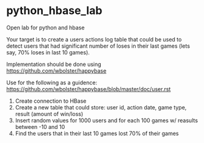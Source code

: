 # python_hbase_lab
Open lab for python and hbase 

Your target is to create a users actions log table that could be used to detect users that had significant number of loses in their last games (lets say, 70% loses in last 10 games).

Implementation should be done using https://github.com/wbolster/happybase

Use for the following as a guidence: https://github.com/wbolster/happybase/blob/master/doc/user.rst

1. Create connection to HBase
1. Create a new table that could store: user id, action date, game type, result (amount of win/loss)
1. Insert random values for 1000 users and for each 100 games w/ reasults between -10 and 10
1. Find the users that in their last 10 games lost 70% of their games
	